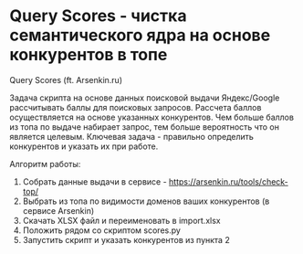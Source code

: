 # Query Scores - чистка семантического ядра на основе конкурентов в топе
Query Scores (ft. Arsenkin.ru)

Задача скрипта на основе данных поисковой выдачи Яндекс/Google рассчитывать баллы для поисковых запросов.
Рассчета баллов осуществляется на основе указанных конкурентов.
Чем больше баллов из топа по выдаче набирает запрос, тем больше вероятность что он является целевым.
Ключевая задача - правильно определить конкурентов и указать их при работе.

Алгоритм работы:  
1. Собрать данные выдачи в сервисе - https://arsenkin.ru/tools/check-top/
2. Выбрать из топа по видимости доменов ваших конкурентов (в сервисе Arsenkin)
3. Скачать XLSX файл и переименовать в import.xlsx
4. Положить рядом со скриптом scores.py 
5. Запустить скрипт и указать конкурентов из пункта 2
